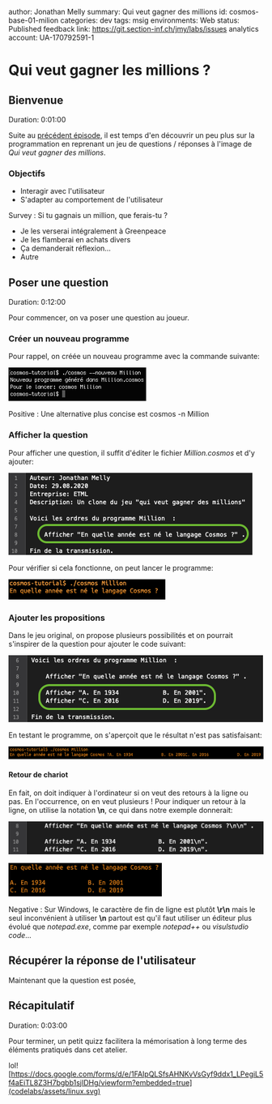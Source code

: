 author: Jonathan Melly
summary: Qui veut gagner des millions
id: cosmos-base-01-milion
categories: dev
tags: msig
environments: Web
status: Published
feedback link: https://git.section-inf.ch/jmy/labs/issues
analytics account: UA-170792591-1

# Qui veut gagner les millions ?

## Bienvenue
Duration: 0:01:00



Suite au [précédent épisode](https://labs.section-inf.ch/codelabs/cosmos-base-00-hello/index.html), il est temps d'en découvrir un peu plus sur la programmation en reprenant un jeu de questions / réponses à l'image de *Qui veut gagner des millions*.

### Objectifs

- Interagir avec l'utilisateur
- S'adapter au comportement de l'utilisateur


Survey
: Si tu gagnais un million, que ferais-tu ?
<ul>
  <li>Je les verserai intégralement à Greenpeace</li>
  <li>Je les flamberai en achats divers</li>
  <li>Ça demanderait réflexion...</li>
  <li>Autre</li>
</ul>

## Poser une question
Duration: 0:12:00

Pour commencer, on va poser une question au joueur.

### Créer un nouveau programme

Pour rappel, on créée un nouveau programme avec la commande suivante:

![Cosmos N Million](assets/cosmos-base/cosmos-n-million.png)

Positive
: Une alternative plus concise est cosmos -n Million

### Afficher la question

Pour afficher une question, il suffit d'éditer le fichier *Million.cosmos* et d'y ajouter:

![Cosmos Q1](assets/cosmos-base/cosmos-q1.png)

Pour vérifier si cela fonctionne, on peut lancer le programme:

![Cosmos Q1 Res](assets/cosmos-base/cosmos-q1-res.png)

### Ajouter les propositions

Dans le jeu original, on propose plusieurs possibilités et on pourrait s'inspirer de la question pour ajouter le code suivant:

![Cosmos A1](assets/cosmos-base/cosmos-a1.png)

En testant le programme, on s'aperçoit que le résultat n'est pas satisfaisant:

![Cosmos A1 Res](assets/cosmos-base/cosmos-a1-res.png)

#### Retour de chariot

En fait, on doit indiquer à l'ordinateur si on veut des retours à la ligne ou pas.
En l'occurrence, on en veut plusieurs !
Pour indiquer un retour à la ligne, on utilise la notation **\n**, ce qui dans notre exemple donnerait:

![Cosmos Q1 N](assets/cosmos-base/cosmos-q1-n.png)

![Cosmos A1 Res2](assets/cosmos-base/cosmos-a1-res2.png)

Negative
: Sur Windows, le caractère de fin de ligne est plutôt **\r\n** mais le seul inconvénient à utiliser **\n** partout est qu'il faut utiliser un éditeur plus évolué que *notepad.exe*, comme par exemple *notepad++* ou *visulstudio code*...

## Récupérer la réponse de l'utilisateur

Maintenant que la question est posée, 

## Récapitulatif
Duration: 0:03:00

Pour terminer, un petit quizz facilitera la mémorisation à long terme des éléments pratiqués dans cet atelier.

lol![https://docs.google.com/forms/d/e/1FAIpQLSfsAHNKvVsGyf9ddx1_LPegiL5f4aEiTL8Z3H7bgbb1sjIDHg/viewform?embedded=true](codelabs/assets/linux.svg)
